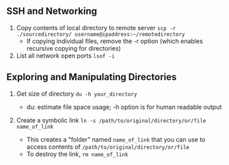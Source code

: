 
## SSH and Networking
1. Copy contents of local directory to remote server
    `scp -r ./sourcedirectory/ username@ipaddress:~/remotedirectory`
    * If copying individual files, remove the -r option (which enables recursive copying for directories)
2. List all network open ports
    `lsof -i`

## Exploring and Manipulating Directories
1.  Get size of directory
    `du -h your_directory`
    * du: estimate file space usage; -h option is for human readable output

2. Create a symbolic link
    `ln -s /path/to/original/directory/or/file name_of_link`
    * This creates a "folder" named `name_of_link` that you can use to access contents of `/path/to/original/directory/or/file`
    * To destroy the link, `rm name_of_link`

